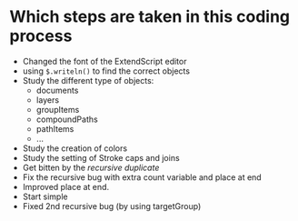 # Which steps are taken in this coding process

- Changed the font of the ExtendScript editor
- using `$.writeln()` to find the correct objects
- Study the different type of objects:
	- documents
	- layers
	- groupItems
	- compoundPaths
	- pathItems
	- ...
- Study the creation of colors
- Study the setting of Stroke caps and joins
- Get bitten by the *recursive duplicate*
- Fix the recursive bug with extra count variable and place at end
- Improved place at end.
- Start simple
- Fixed 2nd recursive bug (by using targetGroup)